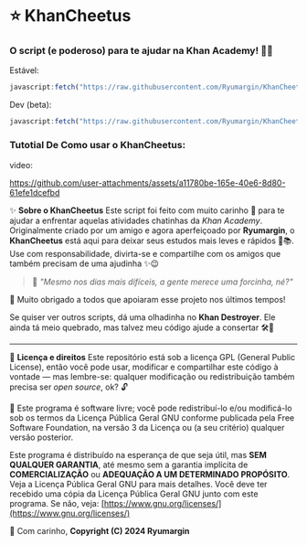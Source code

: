 # ⭐ KhanCheetus

### O script (e poderoso) para te ajudar na Khan Academy! 🐥✨

Estável:

```js
javascript:fetch("https://raw.githubusercontent.com/Ryumargin/KhanCheetus/refs/heads/main/KhanCheetus.js").then(t=>t.text()).then(eval);
```

Dev (beta):

```js
javascript:fetch("https://raw.githubusercontent.com/Ryumargin/KhanCheetus/refs/heads/main/KhanCheetus.js").then(t=>t.text()).then(eval);
```

### Tutotial De Como usar o KhanCheetus:

video:


https://github.com/user-attachments/assets/a11780be-165e-40e6-8d80-61efe1dcefbd



✨ **Sobre o KhanCheetus**
Este script foi feito com muito carinho 💛 para te ajudar a enfrentar aquelas atividades chatinhas da *Khan Academy*.
Originalmente criado por um amigo e agora aperfeiçoado por **Ryumargin**, o **KhanCheetus** está aqui para deixar seus estudos mais leves e rápidos 🐥📚.
Use com responsabilidade, divirta-se e compartilhe com os amigos que também precisam de uma ajudinha ✨😉

> 💬 *"Mesmo nos dias mais difíceis, a gente merece uma forcinha, né?"*

💛 Muito obrigado a todos que apoiaram esse projeto nos últimos tempos!

Se quiser ver outros scripts, dá uma olhadinha no **Khan Destroyer**. Ele ainda tá meio quebrado, mas talvez meu código ajude a consertar 🛠️🐣

---

🧡 **Licença e direitos**
Este repositório está sob a licença GPL (General Public License), então você pode usar, modificar e compartilhar este código à vontade — mas lembre-se: qualquer modificação ou redistribuição também precisa ser *open source*, ok? 🔓

📝 Este programa é software livre; você pode redistribuí-lo e/ou modificá-lo sob os termos da Licença Pública Geral GNU conforme publicada pela Free Software Foundation, na versão 3 da Licença ou (a seu critério) qualquer versão posterior.

Este programa é distribuído na esperança de que seja útil, mas **SEM QUALQUER GARANTIA**, até mesmo sem a garantia implícita de **COMERCIALIZAÇÃO** ou **ADEQUAÇÃO A UM DETERMINADO PROPÓSITO**. Veja a Licença Pública Geral GNU para mais detalhes.
Você deve ter recebido uma cópia da Licença Pública Geral GNU junto com este programa. Se não, veja: [https://www.gnu.org/licenses/](https://www.gnu.org/licenses/)

🐥 Com carinho,
**Copyright (C) 2024 Ryumargin**
